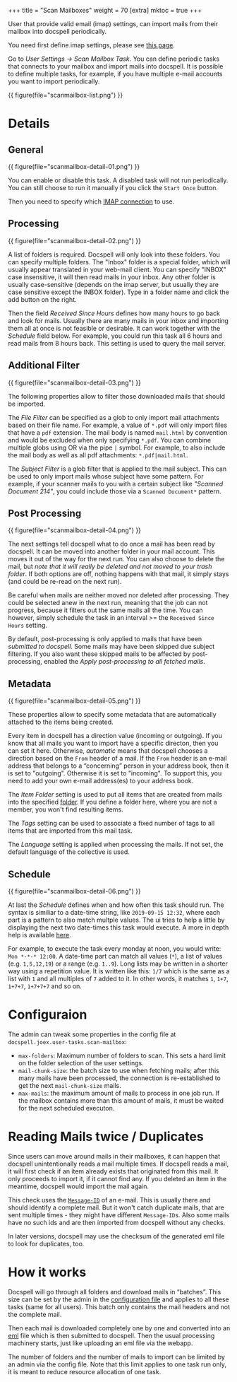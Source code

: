 +++
title = "Scan Mailboxes"
weight = 70
[extra]
mktoc = true
+++

User that provide valid email (imap) settings, can import mails from
their mailbox into docspell periodically.

You need first define imap settings, please see [this
page](@/docs/webapp/emailsettings.md#imap-settings).

Go to *User Settings -> Scan Mailbox Task*. You can define periodic
tasks that connects to your mailbox and import mails into docspell. It
is possible to define multiple tasks, for example, if you have
multiple e-mail accounts you want to import periodically.

{{ figure(file="scanmailbox-list.png") }}


# Details

## General

{{ figure(file="scanmailbox-detail-01.png") }}

You can enable or disable this task. A disabled task will not run
periodically. You can still choose to run it manually if you click the
`Start Once` button.

Then you need to specify which [IMAP
connection](@/docs/webapp/emailsettings.md#imap-settings) to use.


## Processing

{{ figure(file="scanmailbox-detail-02.png") }}

A list of folders is required. Docspell will only look into these
folders. You can specify multiple folders. The "Inbox" folder is a
special folder, which will usually appear translated in your web-mail
client. You can specify "INBOX" case insensitive, it will then read
mails in your inbox. Any other folder is usually case-sensitive
(depends on the imap server, but usually they are case sensitive
except the INBOX folder). Type in a folder name and click the add
button on the right.

Then the field *Received Since Hours* defines how many hours to go
back and look for mails. Usually there are many mails in your inbox
and importing them all at once is not feasible or desirable. It can
work together with the *Schedule* field below. For example, you could
run this task all 6 hours and read mails from 8 hours back. This
setting is used to query the mail server.


## Additional Filter

{{ figure(file="scanmailbox-detail-03.png") }}

The following properties allow to filter those downloaded mails that
should be imported.

The *File Filter* can be specified as a glob to only import mail
attachments based on their file name. For example, a value of `*.pdf`
will only import files that have a `pdf` extension. The mail body is
named `mail.html` by convention and would be excluded when only
specifying `*.pdf`. You can combine multiple globs using OR via the
pipe `|` symbol. For example, to also include the mail body as well as
all pdf attachments: `*.pdf|mail.html`.

The *Subject Filter* is a glob filter that is applied to the mail
subject. This can be used to only import mails whose subject have some
pattern. For example, if your scanner mails to you with a certain
subject like _"Scanned Document 214"_, you could include those via a
`Scanned Document*` pattern.

## Post Processing

{{ figure(file="scanmailbox-detail-04.png") }}

The next settings tell docspell what to do once a mail has been read
by docspell. It can be moved into another folder in your mail account.
This moves it out of the way for the next run. You can also choose to
delete the mail, but *note that it will really be deleted and not
moved to your trash folder*. If both options are off, nothing happens
with that mail, it simply stays (and could be re-read on the next
run).

Be careful when mails are neither moved nor deleted after processing.
They could be selected anew in the next run, meaning that the job can
not progress, because it filters out the same mails all the time. You
can however, simply schedule the task in an interval >= the `Received
Since Hours` setting.

By default, post-processing is only applied to mails that have been
*submitted to docspell*. Some mails may have been skipped due subject
filtering. If you also want these skipped mails to be affected by
post-processing, enabled the *Apply post-processing to all fetched
mails*.



## Metadata

{{ figure(file="scanmailbox-detail-05.png") }}

These properties allow to specify some metadata that are automatically
attached to the items being created.

Every item in docspell has a direction value (incoming or outgoing).
If you know that all mails you want to import have a specific
directon, then you can set it here. Otherwise, *automatic* means that
docspell chooses a direction based on the `From` header of a mail. If
the `From` header is an e-mail address that belongs to a “concerning”
person in your address book, then it is set to "outgoing". Otherwise
it is set to "incoming". To support this, you need to add your own
e-mail address(es) to your address book.

The *Item Folder* setting is used to put all items that are created
from mails into the specified [folder](metadata#folders). If you
define a folder here, where you are not a member, you won't find
resulting items.

The *Tags* setting can be used to associate a fixed number of tags to
all items that are imported from this mail task.

The *Language* setting is applied when processing the mails. If not
set, the default language of the collective is used.


## Schedule

{{ figure(file="scanmailbox-detail-06.png") }}

At last the *Schedule* defines when and how often this task should
run. The syntax is similiar to a date-time string, like `2019-09-15
12:32`, where each part is a pattern to also match multple values. The
ui tries to help a little by displaying the next two date-times this
task would execute. A more in depth help is available
[here](https://github.com/eikek/calev#what-are-calendar-events).

For example, to execute the task every monday at noon, you would
write: `Mon *-*-* 12:00`. A date-time part can match all values (`*`),
a list of values (e.g. `1,5,12,19`) or a range (e.g. `1..9`). Long
lists may be written in a shorter way using a repetition value. It is
written like this: `1/7` which is the same as a list with `1` and all
multiples of `7` added to it. In other words, it matches `1`, `1+7`,
`1+7+7`, `1+7+7+7` and so on.

# Configuraion

The admin can tweak some properties in the config file at
`docspell.joex.user-tasks.scan-mailbox`:

- `max-folders`: Maximum number of folders to scan. This sets a hard
  limit on the folder selection of the user settings.
- `mail-chunk-size`: the batch size to use when fetching mails; after
  this many mails have been processed, the connection is
  re-established to get the next `mail-chunk-size` mails.
- `max-mails`: the maximum amount of mails to process in one job run.
  If the mailbox contains more than this amount of mails, it must be
  waited for the next scheduled executon.


# Reading Mails twice / Duplicates

Since users can move around mails in their mailboxes, it can happen
that docspell unintentionally reads a mail multiple times. If docspell
reads a mail, it will first check if an item already exists that
originated from this mail. It only proceeds to import it, if it cannot
find any. If you deleted an item in the meantime, docspell would
import the mail again.

This check uses the
[`Message-ID`](https://en.wikipedia.org/wiki/Message-ID) of an e-mail.
This is usually there and should identify a complete mail. But it
won't catch duplicate mails, that are sent multiple times - they might
have different `Message-ID`s. Also some mails have no such ids and are
then imported from docspell without any checks.

In later versions, docspell may use the checksum of the generated eml
file to look for duplicates, too.


# How it works

Docspell will go through all folders and download mails in “batches”.
This size can be set by the admin in the [configuration
file](@/docs/configure/_index.md#joex) and applies to all these tasks
(same for all users). This batch only contains the mail headers and
not the complete mail.

Then each mail is downloaded completely one by one and converted into
an [eml](https://en.wikipedia.org/wiki/Email#Filename_extensions) file
which is then submitted to docspell. Then the usual processing
machinery starts, just like uploading an eml file via the webapp.

The number of folders and the number of mails to import can be limited
by an admin via the config file. Note that this limit applies to one
task run only, it is meant to reduce resource allocation of one task.
